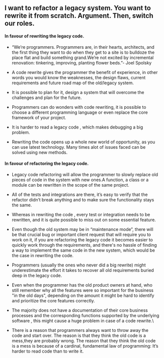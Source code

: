 
## I want to refactor a legacy system. You want to rewrite it from scratch. Argument. Then, switch our roles.

#### In favour of rewriting the legacy code.

- “We’re programmers. Programmers are, in their hearts, architects, and the first thing they want to do when they get to a site is to bulldoze the place flat and build something grand.We’re not excited by incremental renovation: tinkering, improving, planting flower beds.”- Joel Spolsky

- A code rewrite gives the programmer the benefit of experience, in other words you would know the weaknesses, the design flaws, current requirements and future road map of the old/legacy system.

- It is possible to plan for it, design a system that will overcome the challenges and plan for the future.

- Programmers can do wonders with code rewriting, it is possible to choose a different programming language or even replace the core framework of your project.

- It is harder to read a legacy code , which makes debugging a big problem.

- Rewriting the code opens up a whole new world of opportunity, as you can use latest technology. Many times alot of issues faced can be solved using new methods.

#### In favour of refactoring the legacy code.

- Legacy code refactoring will allow the programmer to slowly replace old pieces of code in the system with new ones.A function, a class or a module can be rewritten in the scope of the same project.

- All of the tests and integrations are there, it’s easy to verify that the refactor didn’t break anything and to make sure the functionality stays the same.

- Whereas in rewriting the code , every test or integration needs to be rewritten, and it is quite possible to miss out on some essential feature.

- Even though the old system may be in “maintenance mode”, there will be that crucial bug or important client request that will require you to work on it, if you are refactoring the legacy code it becomes easier to quickly work through the requirements, and there's no hassle of finding a way to implement the same code in the new system, which would be the case in rewriting the code.

- Programmers (usually the ones who never did a big rewrite) might underestimate the effort it takes to recover all old requirements buried deep in the legacy code.

- Even when the programmer has the old product owners at hand, who still remember why all the features were so important for the business "in the old days", depending on the amount it might be hard to identify and prioritize the core features correctly.

- The majority does not have a documentation of their core business processes and the corresponding functions supported by the underlying software , this might cause a huge problem in case of a code rewrite.\

- There is a reason that programmers always want to throw away the code and start over. The reason is that they think the old code is a mess,they are probably wrong. The reason that they think the old code is a mess is because of a cardinal, fundamental law of programming: It’s harder to read code than to write it.
